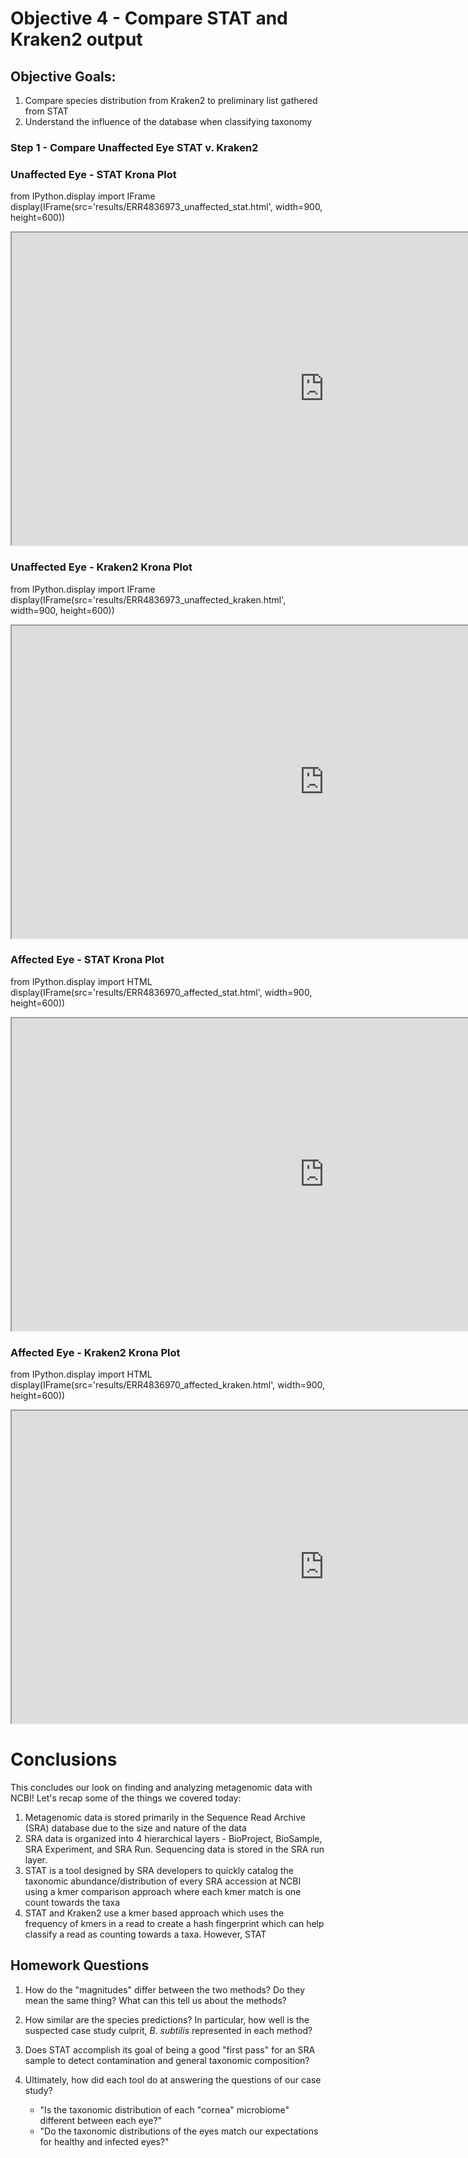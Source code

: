 # Objective 4 - Compare STAT and Kraken2 output <a class="anchor" id="Objective-4"></a>

## **Objective Goals:**

1. Compare species distribution from Kraken2 to preliminary list gathered from STAT
2. Understand the influence of the database when classifying taxonomy

### Step 1 - Compare Unaffected Eye STAT v. Kraken2

### Unaffected Eye - STAT Krona Plot

from IPython.display import IFrame
display(IFrame(src='results/ERR4836973_unaffected_stat.html', width=900, height=600))

<iframe src="https://tufts.libcal.com/calendar?cid=12812&t=d&d=0000-00-00&cal=12812&inc=0" height="500" width="1000" title="Online Workshops - Upcoming Events"></iframe>


### Unaffected Eye - Kraken2 Krona Plot

from IPython.display import IFrame
display(IFrame(src='results/ERR4836973_unaffected_kraken.html', width=900, height=600))


<iframe src="https://tufts.libcal.com/calendar?cid=12812&t=d&d=0000-00-00&cal=12812&inc=0" height="500" width="1000" title="Online Workshops - Upcoming Events"></iframe>


### Affected Eye - STAT Krona Plot

from IPython.display import HTML
display(IFrame(src='results/ERR4836970_affected_stat.html', width=900, height=600))


<iframe src="https://tufts.libcal.com/calendar?cid=12812&t=d&d=0000-00-00&cal=12812&inc=0" height="500" width="1000" title="Online Workshops - Upcoming Events"></iframe>

### Affected Eye - Kraken2 Krona Plot

from IPython.display import HTML
display(IFrame(src='results/ERR4836970_affected_kraken.html', width=900, height=600))


<iframe src="https://tufts.libcal.com/calendar?cid=12812&t=d&d=0000-00-00&cal=12812&inc=0" height="500" width="1000" title="Online Workshops - Upcoming Events"></iframe>

# Conclusions

This concludes our look on finding and analyzing metagenomic data with NCBI! Let's recap some of the things we covered today:

1. Metagenomic data is stored primarily in the Sequence Read Archive (SRA) database due to the size and nature of the data
2. SRA data is organized into 4 hierarchical layers - BioProject, BioSample, SRA Experiment, and SRA Run. Sequencing data is stored in the SRA run layer.
3. STAT is a tool designed by SRA developers to quickly catalog the taxonomic abundance/distribution of every SRA accession at NCBI using a kmer comparison approach where each kmer match is one count towards the taxa
4. STAT and Kraken2 use a kmer based approach which uses the frequency of kmers in a read to create a hash fingerprint which can help classify a read as counting towards a taxa. However, STAT

## Homework Questions

1. How do the "magnitudes" differ between the two methods? Do they mean the same thing? What can this tell us about the methods?

2. How similar are the species predictions? In particular, how well is the suspected case study culprit, *B. subtilis* represented in each method?

3. Does STAT accomplish its goal of being a good "first pass" for an SRA sample to detect contamination and general taxonomic composition?

4. Ultimately, how did each tool do at answering the questions of our case study?
    - "Is the taxonomic distribution of each "cornea" microbiome" different between each eye?"
    - "Do the taxonomic distributions of the eyes match our expectations for healthy and infected eyes?"

